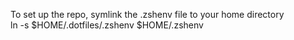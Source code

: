 To set up the repo, symlink the .zshenv file to your home directory  
ln -s $HOME/.dotfiles/.zshenv $HOME/.zshenv
